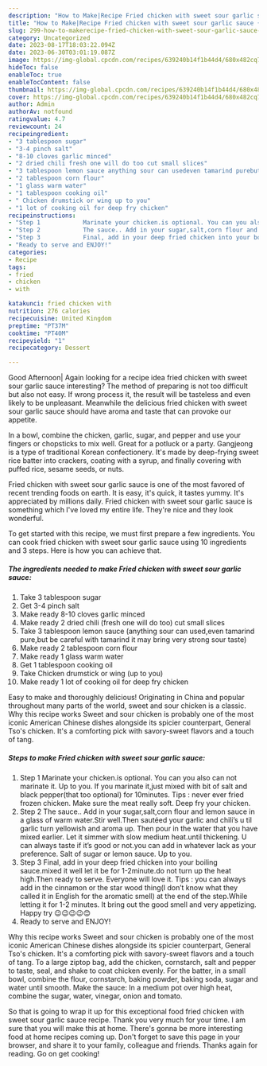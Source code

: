 ```yaml
---
description: "How to Make|Recipe Fried chicken with sweet sour garlic sauce {That is Simple"
title: "How to Make|Recipe Fried chicken with sweet sour garlic sauce {That is Simple"
slug: 299-how-to-makerecipe-fried-chicken-with-sweet-sour-garlic-sauce-that-is-simple
category: Uncategorized
date: 2023-08-17T18:03:22.094Z
date: 2023-06-30T03:01:19.087Z
image: https://img-global.cpcdn.com/recipes/639240b14f1b44d4/680x482cq70/fried-chicken-with-sweet-sour-garlic-sauce-recipe-main-photo.jpg
hideToc: false
enableToc: true
enableTocContent: false
thumbnail: https://img-global.cpcdn.com/recipes/639240b14f1b44d4/680x482cq70/fried-chicken-with-sweet-sour-garlic-sauce-recipe-main-photo.jpg
cover: https://img-global.cpcdn.com/recipes/639240b14f1b44d4/680x482cq70/fried-chicken-with-sweet-sour-garlic-sauce-recipe-main-photo.jpg
author: Admin
authorAv: notfound
ratingvalue: 4.7
reviewcount: 24
recipeingredient:
- "3 tablespoon sugar"
- "3-4 pinch salt"
- "8-10 cloves garlic minced"
- "2 dried chili fresh one will do too cut small slices"
- "3 tablespoon lemon sauce anything sour can usedeven tamarind purebut be careful with tamarind it may bring very strong sour taste"
- "2 tablespoon corn flour"
- "1 glass warm water"
- "1 tablespoon cooking oil"
- " Chicken drumstick or wing up to you"
- "1 lot of cooking oil for deep fry chicken"
recipeinstructions:
- "Step 1            Marinate your chicken.is optional. You can you also can not marinate it. Up to you. If you marinate it,just mixed with bit of salt and black pepper(that too optional) for 10minutes. Tips : never ever fried frozen chicken. Make sure the meat really soft. Deep fry your chicken."
- "Step 2            The sauce.. Add in your sugar,salt,corn flour and lemon sauce in a glass of warm water.Stir well.Then sautéed your garlic and chili’s u til garlic turn yellowish and aroma up. Then pour in the water that you have mixed earlier. Let it simmer with slow medium heat.until thickening. U can always taste if it’s good or not.you can add in whatever lack as your preference. Salt of sugar or lemon sauce. Up to you."
- "Step 3            Final, add in your deep fried chicken into your boiling sauce.mixed it well let it be for 1-2minute.do not turn up the heat high.Then ready to serve. Everyone will love it. Tips : you can always add in the cinnamon or the star wood thing(I don’t know what they called it in English for the aromatic smell) at the end of the step.While letting it for 1-2 minutes. It bring out the good smell and very appetizing. Happy try 😉😉😉😉😊"
- "Ready to serve and ENJOY!"
categories:
- Recipe
tags:
- fried
- chicken
- with

katakunci: fried chicken with 
nutrition: 276 calories
recipecuisine: United Kingdom
preptime: "PT37M"
cooktime: "PT40M"
recipeyield: "1"
recipecategory: Dessert

---
```



Good Afternoon| Again looking for a recipe idea fried chicken with sweet sour garlic sauce interesting? The method of preparing is not too difficult but also not easy. If wrong process it, the result will be tasteless and even likely to be unpleasant. Meanwhile the delicious fried chicken with sweet sour garlic sauce should have aroma and taste that can provoke our appetite.





In a bowl, combine the chicken, garlic, sugar, and pepper and use your fingers or chopsticks to mix well. Great for a potluck or a party. Gangjeong is a type of traditional Korean confectionery. It&#39;s made by deep-frying sweet rice batter into crackers, coating with a syrup, and finally covering with puffed rice, sesame seeds, or nuts.

Fried chicken with sweet sour garlic sauce is one of the most favored of recent trending foods on earth. It is easy, it's quick, it tastes yummy. It's appreciated by millions daily. Fried chicken with sweet sour garlic sauce is something which I've loved my entire life. They're nice and they look wonderful.


To get started with this recipe, we must first prepare a few ingredients. You can cook fried chicken with sweet sour garlic sauce using 10 ingredients and 3 steps. Here is how you can achieve that.

<!--inarticleads1-->

##### The ingredients needed to make Fried chicken with sweet sour garlic sauce:

1. Take 3 tablespoon sugar
1. Get 3-4 pinch salt
1. Make ready 8-10 cloves garlic minced
1. Make ready 2 dried chili (fresh one will do too) cut small slices
1. Take 3 tablespoon lemon sauce (anything sour can used,even tamarind pure,but be careful with tamarind it may bring very strong sour taste)
1. Make ready 2 tablespoon corn flour
1. Make ready 1 glass warm water
1. Get 1 tablespoon cooking oil
1. Take  Chicken drumstick or wing (up to you)
1. Make ready 1 lot of cooking oil for deep fry chicken


Easy to make and thoroughly delicious! Originating in China and popular throughout many parts of the world, sweet and sour chicken is a classic. Why this recipe works Sweet and sour chicken is probably one of the most iconic American Chinese dishes alongside its spicier counterpart, General Tso&#39;s chicken. It&#39;s a comforting pick with savory-sweet flavors and a touch of tang. 

<!--inarticleads2-->

##### Steps to make Fried chicken with sweet sour garlic sauce:

1. Step 1            Marinate your chicken.is optional. You can you also can not marinate it. Up to you. If you marinate it,just mixed with bit of salt and black pepper(that too optional) for 10minutes. Tips : never ever fried frozen chicken. Make sure the meat really soft. Deep fry your chicken.
1. Step 2            The sauce.. Add in your sugar,salt,corn flour and lemon sauce in a glass of warm water.Stir well.Then sautéed your garlic and chili’s u til garlic turn yellowish and aroma up. Then pour in the water that you have mixed earlier. Let it simmer with slow medium heat.until thickening. U can always taste if it’s good or not.you can add in whatever lack as your preference. Salt of sugar or lemon sauce. Up to you.
1. Step 3            Final, add in your deep fried chicken into your boiling sauce.mixed it well let it be for 1-2minute.do not turn up the heat high.Then ready to serve. Everyone will love it. Tips : you can always add in the cinnamon or the star wood thing(I don’t know what they called it in English for the aromatic smell) at the end of the step.While letting it for 1-2 minutes. It bring out the good smell and very appetizing. Happy try 😉😉😉😉😊
1. Ready to serve and ENJOY!

Why this recipe works Sweet and sour chicken is probably one of the most iconic American Chinese dishes alongside its spicier counterpart, General Tso&#39;s chicken. It&#39;s a comforting pick with savory-sweet flavors and a touch of tang. To a large ziptop bag, add the chicken, cornstarch, salt and pepper to taste, seal, and shake to coat chicken evenly. For the batter, in a small bowl, combine the flour, cornstarch, baking powder, baking soda, sugar and water until smooth. Make the sauce: In a medium pot over high heat, combine the sugar, water, vinegar, onion and tomato. 

So that is going to wrap it up for this exceptional food fried chicken with sweet sour garlic sauce recipe. Thank you very much for your time. I am sure that you will make this at home. There's gonna be more interesting food at home recipes coming up. Don't forget to save this page in your browser, and share it to your family, colleague and friends. Thanks again for reading. Go on get cooking!
